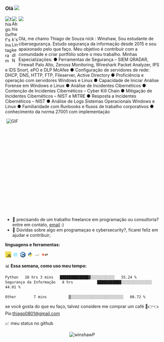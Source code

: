 ### Olá <img src="https://media.giphy.com/media/hvRJCLFzcasrR4ia7z/giphy.gif" width="25px">
<a href="https://www.instagram.com/thiago.0xff/">
  <img align="left" alt="thiago.0xff's Instagram" width="22px" src="https://raw.githubusercontent.com/hussainweb/hussainweb/main/icons/instagram.png" />
</a>
</a>
<a href="https://www.linkedin.com/in/thiago-de-souza-ramos-171819210/">
  <img align="left" alt="Abhishek's LinkedIN" width="22px" src="https://raw.githubusercontent.com/hussainweb/hussainweb/main/icons/linkedin.png" />
</a>

![](https://visitor-badge.glitch.me/badge?page_id=winshawP.winshawP)

<br />

Olá, me chamo Thiago de Souza nick : Winshaw, Sou estudante de cibersegurança. Estudo segurança da informação desde 2015 e sou apaixonado pelo que faço.
Meu objetivo é contribuir com a comunidade e criar portfólio sobre o meu trabalho.
Minhas Especializações:
● Ferramentas de Segurança – SIEM QRADAR, Firewall Palo Alto, Zenoss Monitoring, Wireshark Packet Analyzer, IPS e IDS Snort, ePO e DLP 
McAfee 
● Configuração de servidores de rede: DHCP, DNS, HTTP, FTP, Fileserver, Active Directory 
● Proficiência e operação com servidores Windows e Linux 
● Capacidade de Iniciar Análise Forense em Windows e Linux
● Análise de Incidentes Cibernéticos 
● Contenção de Incidentes Cibernéticos – Cyber Kill Chain 
● Mitigação de Incidentes Cibernéticos – NIST e MITRE 
● Resposta a Incidentes Cibernéticos – NIST 
● Análise de Logs Sistemas Operacionais Windows e Linux 
● Familiaridade com Runbooks e fluxos de trabalho corporativos
● conhecimento da norma 27001 com implementação


  <img align="right" alt="GIF" src="https://github.com/abhisheknaiidu/abhisheknaiidu/blob/master/code.gif?raw=true" width="500" height="320" />
  
- 💼 precisando de um trabalho freelance em programação ou consultoria? entre em contato, [email](mailto:thiago0801@gmail.com) :)
- 💬 Dúvidas sobre algo em programaçao e cybersecurity?, ficarei feliz em ajudar e contribuir;

**linguagens e ferramentas:**  

<code><img height="20" src="https://raw.githubusercontent.com/github/explore/80688e429a7d4ef2fca1e82350fe8e3517d3494d/topics/javascript/javascript.png"></code>
<code><img height="20" src="https://raw.githubusercontent.com/github/explore/80688e429a7d4ef2fca1e82350fe8e3517d3494d/topics/react/react.png"></code>
<code><img height="20" src="https://raw.githubusercontent.com/github/explore/80688e429a7d4ef2fca1e82350fe8e3517d3494d/topics/cpp/cpp.png"></code>
<code><img height="20" src="https://raw.githubusercontent.com/github/explore/80688e429a7d4ef2fca1e82350fe8e3517d3494d/topics/python/python.png"></code>
<code><img height="20" src="https://raw.githubusercontent.com/github/explore/80688e429a7d4ef2fca1e82350fe8e3517d3494d/topics/mysql/mysql.png"></code>
<code><img height="20" src="https://raw.githubusercontent.com/github/explore/80688e429a7d4ef2fca1e82350fe8e3517d3494d/topics/git/git.png"></code>

📊 **Essa semana, como uso meu tempo:**
<!--START_SECTION:waka-->

```text
Python   10 hrs 3 mins   █████████████▓░░░░░░░░░░░   55.24 %
Segurança da Informação   8 hrs           ███████████░░░░░░░░░░░░░░   44.01 %

Other        7 mins          ▒░░░░░░░░░░░░░░░░░░░░░░░░   00.72 %
```

<!--END_SECTION:waka-->

se você gosta do que eu faço, talvez considere me comprar um café 🥺👉👈
Pix:thiago0801@gmail.com





📈 meu status no github

<p align="center"> <img src="https://github-readme-stats.vercel.app/api?username=winshawP&show_icons=true&theme=gotham" alt="winshawP" />
